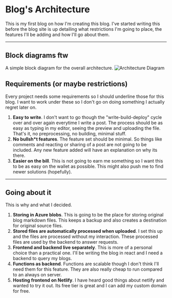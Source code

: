 # Blog's Architecture

This is my first blog on how I'm creating this blog. I've started writing this before the blog site is up detailing what restrictions I'm going to place, the features I'll be adding and how I'll go about them.

---

## Block diagrams ftw

A simple block diagram for the overall architecture.
![Architecture Diagram](/images/blog-architecture.png)

## Requirements (or maybe restrictions)

Every project needs some requirements so I should underline those for this blog. I want to work under these so I don't go on doing something I actually regret later on.

1. **Easy to write**. I don't want to go though the "write-build-deploy" cycle over and over again everytime I write a post. The process should be as easy as typing in my editor, seeing the preview and uploading the file. That's it, no preprocessing, no building, minimal stuff.  
2. **No bullsh*t features**. The feature set should be minimal. So things like comments and reacting or sharing of a post are not going to be included. Any new feature added will have an explanation on why its there.
3. **Easier on the bill**. This is not going to earn me something so I want this to be as easy on the wallet as possible. This might also push me to find newer solutions (hopefully).

---

## Going about it

This is why and what I decided.

1. **Storing in Azure blobs**. This is going to be the place for storing original blog markdown files. This keeps a backup and also creates a destination for original source files.  
2. **Stored files are automatically processed when uploaded**. I set this up and the files are processed without my interaction. These processed files are used by the backend to answer requests.  
3. **Frontend and backend live separately**. This is more of a personal choice than a practical one. I'll be writing the blog in react and I need a backend to query my blogs.  
4. **Functions as backend**. Functions are scalable though I don't think I'll need them for this feature. They are also really cheap to run compared to an always on server.  
5. **Hosting frontend on Netlify**. I have heard good things about netlify and wanted to try it out. Its free tier is great and I can add my custom domain for free.  
